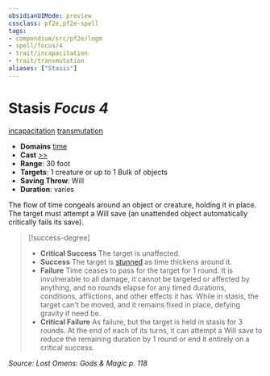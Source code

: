 ```yaml
---
obsidianUIMode: preview
cssclass: pf2e,pf2e-spell
tags:
- compendium/src/pf2e/logm
- spell/focus/4
- trait/incapacitation
- trait/transmutation
aliases: ["Stasis"]
---
```

# Stasis *Focus 4*   
[incapacitation](incapacitation.md "Incapacitation Effect Trait")  [transmutation](transmutation.md "Transmutation School Trait")  

- **Domains** [time](Reference/Compendium/Setting/domains.md#Time)
- **Cast** [>>](chapter-9-playing-the-game.md#Actions "Two-Action") 
- **Range**: 30 foot
- **Targets**: 1 creature or up to 1 Bulk of objects
- **Saving Throw**: Will
- **Duration**: varies

The flow of time congeals around an object or creature, holding it in place. The target must attempt a Will save (an unattended object automatically critically fails its save).

> [!success-degree] 
> - **Critical Success** The target is unaffected.
> - **Success** The target is [stunned](conditions.md#Stunned) as time thickens around it.
> - **Failure** Time ceases to pass for the target for 1 round. It is invulnerable to all damage, it cannot be targeted or affected by anything, and no rounds elapse for any timed durations, conditions, afflictions, and other effects it has. While in stasis, the target can't be moved, and it remains fixed in place, defying gravity if need be.
> - **Critical Failure** As failure, but the target is held in stasis for 3 rounds. At the end of each of its turns, it can attempt a Will save to reduce the remaining duration by 1 round or end it entirely on a critical success.

*Source: Lost Omens: Gods & Magic p. 118*